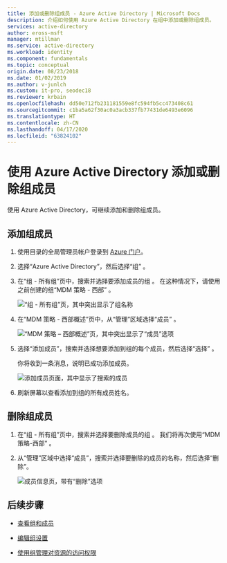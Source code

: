 ```yaml
---
title: 添加或删除组成员 - Azure Active Directory | Microsoft Docs
description: 介绍如何使用 Azure Active Directory 在组中添加或删除组成员。
services: active-directory
author: eross-msft
manager: mtillman
ms.service: active-directory
ms.workload: identity
ms.component: fundamentals
ms.topic: conceptual
origin.date: 08/23/2018
ms.date: 01/02/2019
ms.author: v-junlch
ms.custom: it-pro, seodec18
ms.reviewer: krbain
ms.openlocfilehash: dd50e712fb231181559e8fc594fb5cc473408c61
ms.sourcegitcommit: c1ba5a62f30ac0a3acb337fb77431de6493e6096
ms.translationtype: HT
ms.contentlocale: zh-CN
ms.lasthandoff: 04/17/2020
ms.locfileid: "63824102"
---
```

# <a name="add-or-remove-group-members-using-azure-active-directory"></a>使用 Azure Active Directory 添加或删除组成员
使用 Azure Active Directory，可继续添加和删除组成员。

## <a name="to-add-group-members"></a>添加组成员

1. 使用目录的全局管理员帐户登录到 [Azure 门户](https://portal.azure.cn)。

2. 选择“Azure Active Directory”，然后选择“组”   。

3. 在“组 - 所有组”页中，搜索并选择要添加成员的组  。 在这种情况下，请使用之前创建的组“MDM 策略 - 西部”  。

    ![“组 - 所有组”页，其中突出显示了组名称](./media/active-directory-groups-members-azure-portal/group-all-groups-screen.png)

4. 在“MDM 策略 - 西部概述”页中，从“管理”区域选择“成员”    。

    ![“MDM 策略 – 西部概述”页，其中突出显示了“成员”选项](./media/active-directory-groups-members-azure-portal/group-overview-blade.png)

5. 选择“添加成员”，搜索并选择想要添加到组的每个成员，然后选择“选择”   。

    你将收到一条消息，说明已成功添加成员。

    ![添加成员页面，其中显示了搜索的成员](./media/active-directory-groups-members-azure-portal/update-members.png)

6. 刷新屏幕以查看添加到组的所有成员姓名。

## <a name="to-remove-group-members"></a>删除组成员

1. 在“组 - 所有组”页中，搜索并选择要删除成员的组  。 我们将再次使用“MDM 策略-西部”  。

2. 从“管理”区域中选择“成员”，搜索并选择要删除的成员的名称，然后选择“删除”。

    ![成员信息页，带有“删除”选项](./media/active-directory-groups-members-azure-portal/remove-members-from-group.png)

## <a name="next-steps"></a>后续步骤

- [查看组和成员](active-directory-groups-view-azure-portal.md)

- [编辑组设置](active-directory-groups-settings-azure-portal.md)

- [使用组管理对资源的访问权限](active-directory-manage-groups.md)

<!-- Update_Description: wording update -->